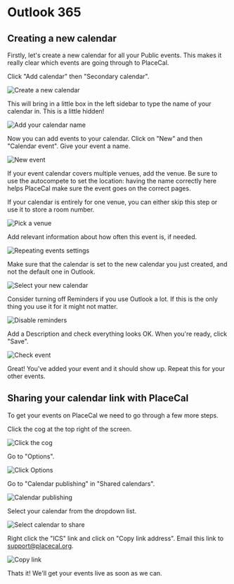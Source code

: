 # Outlook 365

## Creating a new calendar

Firstly, let's create a new calendar for all your Public events. This makes it really clear which events are going through to PlaceCal.

Click "Add calendar" then "Secondary calendar".

![Create a new calendar](/assets/outlook-calendar/01.png)

This will bring in a little box in the left sidebar to type the name of your calendar in. This is a little hidden!

![Add your calendar name](/assets/outlook-calendar/02.png)

Now you can add events to your calendar. Click on "New" and then "Calendar event". Give your event a name.

![New event](/assets/outlook-calendar/03.png)

If your event calendar covers multiple venues, add the venue. Be sure to use the autocompete to set the location: having the name correctly here helps PlaceCal make sure the event goes on the correct pages.

If your calendar is entirely for one venue, you can either skip this step or use it to store a room number.

![Pick a venue](/assets/outlook-calendar/04.png)

Add relevant information about how often this event is, if needed.

![Repeating events settings](/assets/outlook-calendar/05.png)

Make sure that the calendar is set to the new calendar you just created, and not the default one in Outlook.

![Select your new calendar](/assets/outlook-calendar/06.png)

Consider turning off Reminders if you use Outlook a lot. If this is the only thing you use it for it might not matter.

![Disable reminders](/assets/outlook-calendar/07.png)

Add a Description and check everything looks OK. When you're ready, click "Save".

![Check event](/assets/outlook-calendar/08.png)

Great! You've added your event and it should show up. Repeat this for your other events.

## Sharing your calendar link with PlaceCal

To get your events on PlaceCal we need to go through a few more steps.

Click the cog at the top right of the screen.

![Click the cog](/assets/outlook-calendar/09.png)

Go to "Options".

![Click Options](/assets/outlook-calendar/10.png)

Go to "Calendar publishing" in "Shared calendars". 

![Calendar publishing](/assets/outlook-calendar/11.png)

Select your calendar from the dropdown list.

![Select calendar to share](/assets/outlook-calendar/12.png)

Right click the "ICS" link and click on "Copy link address". Email this link to [support@placecal.org](mailto:support@placecal.org).

![Copy link](/assets/outlook-calendar/13.png)

Thats it! We'll get your events live as soon as we can.












